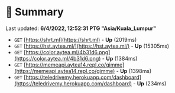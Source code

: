 # 📖 Summary
Last updated: **6/4/2022, 12:52:31 PTG "Asia/Kuala_Lumpur"**

- `GET` [https://shrt.ml](https://shrt.ml) - **Up** (2019ms)
- `GET` [https://hst.aytea.ml/](https://hst.aytea.ml/) - **Up** (15305ms)
- `GET` [https://color.aytea.ml/4b31d6.png](https://color.aytea.ml/4b31d6.png) - **Up** (1384ms)
- `GET` [https://memeapi.aytea14.repl.co/gimme](https://memeapi.aytea14.repl.co/gimme) - **Up** (1398ms)
- `GET` [https://teledrivemy.herokuapp.com/dashboard](https://teledrivemy.herokuapp.com/dashboard) - **Up** (234ms)
